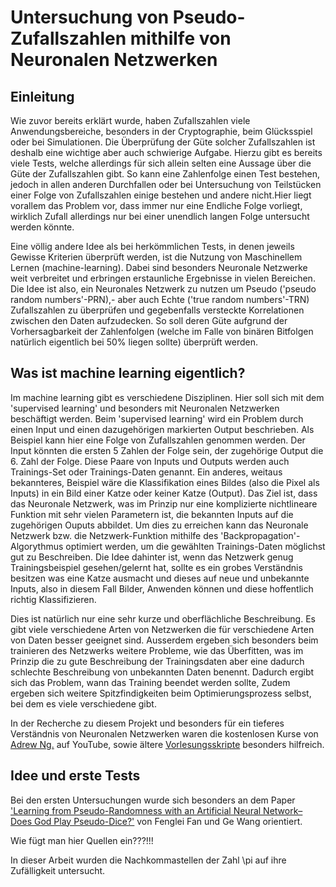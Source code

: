 # Untersuchung von Pseudo-Zufallszahlen mithilfe von Neuronalen Netzwerken

## Einleitung
Wie zuvor bereits erklärt wurde, haben Zufallszahlen viele Anwendungsbereiche, besonders in der Cryptographie, beim Glücksspiel 
oder bei Simulationen. Die Überprüfung der Güte solcher Zufallszahlen ist deshalb eine wichtige aber auch schwierige Aufgabe. 
Hierzu gibt es bereits viele Tests, welche allerdings für sich allein selten eine Aussage über die Güte der Zufallszahlen gibt.
So kann eine Zahlenfolge einen Test bestehen, jedoch in allen anderen Durchfallen oder bei Untersuchung von Teilstücken einer
Folge von Zufallszahlen einige bestehen und andere nicht.Hier liegt vorallem das Problem vor, dass immer nur eine Endliche 
Folge vorliegt, wirklich Zufall allerdings nur bei einer unendlich langen Folge untersucht werden könnte.

Eine völlig andere Idee als bei herkömmlichen Tests, in denen jeweils Gewisse Kriterien überprüft werden, ist die Nutzung von 
Maschinellem Lernen (machine-learning). Dabei sind besonders Neuronale Netzwerke weit verbreitet und erbringen erstaunliche 
Ergebnisse in vielen Bereichen. Die Idee ist also, ein Neuronales Netzwerk zu nutzen um Pseudo ('pseudo random numbers'-PRN),- 
aber auch Echte ('true random numbers'-TRN) Zufallszahlen zu überprüfen und gegebenfalls versteckte Korrelationen zwischen den Daten aufzudecken. 
So soll deren Güte aufgrund der Vorhersagbarkeit der Zahlenfolgen (welche im Falle von binären Bitfolgen natürlich 
eigentlich bei 50% liegen sollte) überprüft werden.


## Was ist machine learning eigentlich?
Im machine learning gibt es verschiedene Disziplinen. Hier soll sich mit dem 'supervised learning' und besonders mit Neuronalen Netzwerken beschäftigt werden. Beim 'supervised learning' wird ein Problem durch einen Input und einen dazugehörigen markierten Output beschrieben. Als Beispiel kann hier eine Folge von Zufallszahlen genommen werden. Der Input könnten die ersten 5 Zahlen der Folge sein, der zugehörige Output die 6. Zahl der Folge. Diese Paare von Inputs und Outputs werden auch Trainings-Set oder Trainings-Daten genannt. Ein anderes, weitaus bekannteres, Beispiel wäre die Klassifikation eines Bildes (also die Pixel als Inputs) in ein Bild einer Katze oder keiner Katze (Output). Das Ziel ist, dass das Neuronale Netzwerk, was im Prinzip nur eine komplizierte nichtlineare Funktion mit sehr vielen Parametern ist, die bekannten Inputs auf die zugehörigen Ouputs abbildet.
Um  dies zu erreichen kann das Neuronale Netzwerk bzw. die Netzwerk-Funktion mithilfe des 'Backpropagation'-Algorythmus optimiert werden, um die gewählten Trainings-Daten möglichst gut zu Beschreiben. 
Die Idee dahinter ist, wenn das Netzwerk genug Trainingsbeispiel gesehen/gelernt hat, sollte es ein grobes Verständnis besitzen was eine Katze ausmacht und dieses auf neue und unbekannte Inputs, also in diesem Fall Bilder, Anwenden können und diese hoffentlich richtig Klassifizieren.

Dies ist natürlich nur eine sehr kurze und oberflächliche Beschreibung. Es gibt viele verschiedene Arten von Netzwerken die für verschiedene Arten von Daten besser geeignet sind. Ausserdem ergeben sich besonders beim trainieren des Netzwerks weitere Probleme, wie das Überfitten, was im Prinzip die zu gute Beschreibung der Trainingsdaten aber eine dadurch schlechte Beschreibung von unbekannten Daten benennt. Dadurch ergibt sich das Problem, wann das Training beendet werden sollte, Zudem ergeben sich weitere Spitzfindigkeiten beim Optimierungsprozess selbst, bei dem es viele verschiedene gibt.

In der Recherche zu diesem Projekt und besonders für ein tieferes Verständnis von Neuronalen Netzwerken waren die kostenlosen Kurse von [Adrew Ng.](https://www.youtube.com/watch?v=CS4cs9xVecg&list=PLkDaE6sCZn6Ec-XTbcX1uRg2_u4xOEky0) auf YouTube, sowie ältere [Vorlesungsskripte](http://cs229.stanford.edu/syllabus.html) besonders hilfreich.

## Idee und erste Tests
Bei den ersten Untersuchungen wurde sich besonders an dem Paper ['Learning from Pseudo-Randomness with an
Artificial Neural Network– Does God Play Pseudo-Dice?'](https://arxiv.org/ftp/arxiv/papers/1801/1801.01117.pdf) von Fenglei Fan und Ge Wang orientiert.

Wie fügt man hier Quellen ein???!!!

In dieser Arbeit wurden die Nachkommastellen der Zahl \pi auf ihre Zufälligkeit untersucht. 

